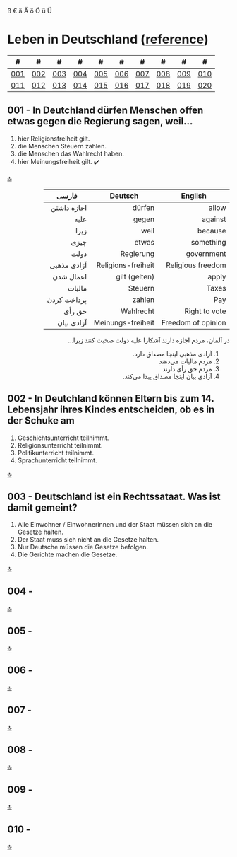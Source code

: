  ß   € ä Ä ö Ö ü Ü
 
 # Leben in Deutschland ([reference](https://oet.bamf.de/ords/oetut/f?p=534:1::::::))
 <a id="referecnce"></a>
  
 |#|#|#|#|#|#|#|#|#|#|
 |-|-|-|-|-|-|-|-|-|-|
 |[001](#Q001)|[002](#Q002)|[003](#Q003)|[004](#Q004)|[005](#Q005)|[006](#Q006)|[007](#Q007)|[008](#Q008)|[009](#Q009)|[010](#Q010)|
 |[011](#Q011)|[012](#Q012)|[013](#Q013)|[014](#Q014)|[015](#Q015)|[016](#Q016)|[017](#Q017)|[018](#Q018)|[019](#Q019)|[020](#Q020)|
 
## 001 - In Deutchland dürfen Menschen offen etwas gegen die Regierung sagen, weil... <a id="Q001"></a> 

1. hier Religionsfreiheit gilt.
2. die Menschen Steuern zahlen.
3. die Menschen das Wahlrecht haben.
4. hier Meinungsfreiheit gilt. ✔️ 
 
[ :top: ](#referecnce)
<div dir="rtl">

| English | Deutsch | فارسی
|-|-|-|
|allow|dürfen|اجازه داشتن
|against|gegen|علیه
|because|weil| زیرا
|something|etwas|چیزی
|government|Regierung|دولت
|Religious freedom|Religions-freiheit| آزادی مذهبی
|apply|gilt (gelten)| اعمال شدن
|Taxes|Steuern| مالیات
|Pay|zahlen | پرداخت کردن
|Right to vote|Wahlrecht|حق رأی
|Freedom of opinion|Meinungs-freiheit|آزادی بیان

در آلمان، مردم اجازه دارند آشکارا علیه دولت صحبت کنند زیرا...
1. آزادی مذهبی اینجا مصداق دارد.
2. مردم مالیات می‌دهند
3. مردم حق رأی دارند
4. آزادی بیان اینجا مصداق پیدا می‌کند.

</div>


## 002 - In Deutchland können Eltern bis zum 14. Lebensjahr ihres Kindes entscheiden, ob es in der Schuke am <a id="Q002"></a> 
1. Geschichtsunterricht teilnimmt.
2. Religionsunterricht teilnimmt.
3. Politikunterricht teilnimmt.
4. Sprachunterricht teilnimmt.

[ :top: ](#referecnce)


## 003 - Deutschland ist ein Rechtssataat. Was ist damit gemeint? <a id="Q003"></a> 
1. Alle Einwohner / Einwohnerinnen und der Staat müssen sich an die Gesetze halten.
2. Der Staat muss sich nicht an die Gesetze halten.
3. Nur Deutsche müssen die Gesetze befolgen.
4. Die Gerichte machen die Gesetze.

[ :top: ](#referecnce)


## 004 - <a id="Q004"></a> 

[ :top: ](#referecnce)


## 005 - <a id="Q005"></a> 

[ :top: ](#referecnce)


## 006 - <a id="Q006"></a> 

[ :top: ](#referecnce)


## 007 - <a id="Q007"></a> 

[ :top: ](#referecnce)

## 008 - <a id="Q008"></a> 

[ :top: ](#referecnce)

## 009 - <a id="Q009"></a> 

[ :top: ](#referecnce)

## 010 - <a id="Q010"></a> 

[ :top: ](#referecnce)

